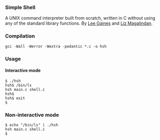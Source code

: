 ### Simple Shell

A UNIX command interpreter built from scratch, written in C without using any of the standard library functions. By [Lee Gaines](https://github.com/eightlimbed) and [Liz Magalindan](https://github.com/magezil/).

### Compilation

```
gcc -Wall -Werror -Wextra -pedantic *.c -o hsh
```

### Usage

#### Interactive mode
```
$ ./hsh
hsh$ /bin/ls
hsh main.c shell.c
hsh$
hsh$ exit
$ 
```

### Non-interactive mode
```
$ echo "/bin/ls" | ./hsh
hsh main.c shell.c
$
```
